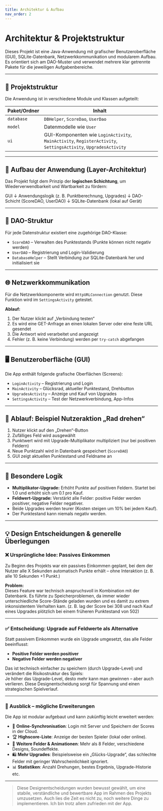 ```yaml
---
title: Architektur & Aufbau
nav_order: 2
---
```


# Architektur & Projektstruktur

Dieses Projekt ist eine Java-Anwendung mit grafischer Benutzeroberfläche (GUI), SQLite-Datenbank, Netzwerkkommunikation und modularem Aufbau. Es orientiert sich am DAO-Muster und verwendet mehrere klar getrennte Pakete für die jeweiligen Aufgabenbereiche.

---

## 📁 Projektstruktur

Die Anwendung ist in verschiedene Module und Klassen aufgeteilt:

| Paket/Ordner | Inhalt                                                                                                         |
|--------------|----------------------------------------------------------------------------------------------------------------|
| `database`   | `DBHelper`, `ScoreDao`, `UserDao`                                                                              |
| `model`      | Datenmodelle wie `User`                                                                                        |
| `ui`         | GUI-Komponenten wie `LoginActivity`, `MainActivity`, `RegisterActivity`, `SettingsActivity`, `UpgradesActivity` |

---

## 🧱 Aufbau der Anwendung (Layer-Architektur)

Das Projekt folgt dem Prinzip der **logischen Schichtung**, um Wiederverwendbarkeit und Wartbarkeit zu fördern:

GUI
↓
Anwendungslogik (z. B. Punktberechnung, Upgrades)
↓
DAO-Schicht (ScoreDAO, UserDAO)
↓
SQLite-Datenbank (lokal auf Gerät)


---

## 🧩 DAO-Struktur

Für jede Datenstruktur existiert eine zugehörige DAO-Klasse:

- `ScoreDAO` – Verwalten des Punktestands (Punkte können nicht negativ werden)
- `UserDAO` – Registrierung und Login-Validierung
- `DatabaseHelper` – Stellt Verbindung zur SQLite-Datenbank her und initialisiert sie

---

## 🌐 Netzwerkkommunikation

Für die Netzwerkkomponente wird `HttpURLConnection` genutzt. Diese Funktion wird im `SettingsActivity` getestet.

**Ablauf:**

1. Der Nutzer klickt auf „Verbindung testen“
2. Es wird eine GET-Anfrage an einen lokalen Server oder eine feste URL gesendet
3. Die Antwort wird verarbeitet und angezeigt
4. Fehler (z. B. keine Verbindung) werden per `try-catch` abgefangen

---

## 🖥️ Benutzeroberfläche (GUI)

Die App enthält folgende grafische Oberflächen (Screens):

- `LoginActivity` – Registrierung und Login
- `MainActivity` – Glücksrad, aktueller Punktestand, Drehbutton
- `UpgradesActivity` – Anzeige und Kauf von Upgrades
- `SettingsActivity` – Test der Netzwerkverbindung, App-Infos

---

## 🔁 Ablauf: Beispiel Nutzeraktion „Rad drehen“

1. Nutzer klickt auf den „Drehen“-Button
2. Zufälliges Feld wird ausgewählt
3. Punktwert wird mit Upgrade-Multiplikator multipliziert (nur bei positiven Feldern)
4. Neue Punktzahl wird in Datenbank gespeichert (`ScoreDAO`)
5. GUI zeigt aktuellen Punktestand und Feldname an

---

## 🧠 Besondere Logik

- **Multiplikator-Upgrade:** Erhöht Punkte auf positiven Feldern. Startet bei 1.0 und erhöht sich um 0.1 pro Kauf.
- **Feldwert-Upgrade:** Verstärkt alle Felder: positive Felder werden positiver, negative Felder negativer.
- Beide Upgrades werden teurer (Kosten steigen um 10% bei jedem Kauf).
- Der Punktestand kann niemals negativ werden.

---

## 💡 Design Entscheidungen & generelle Überlegungen

### ❌ Ursprüngliche Idee: Passives Einkommen

Zu Beginn des Projekts war ein passives Einkommen geplant, bei dem der Nutzer alle X Sekunden 
automatisch Punkte erhält – ohne Interaktion (z. B. alle 10 Sekunden +1 Punkt.)

**Problem:**  
Dieses Feature war technisch anspruchsvoll in Kombination mit der Datenbank. 
Es führte zu Speicherproblemen, da immer wieder unterschiedliche Score-Stände geladen
wurden und es damit zu extrem inkonsistentem Verhalten kam. (z. B. lag der Score bei 308 und nach Kauf eines
Upgrades plötzlich bei einem früheren Punktestand von 502)

---

### ✅ Entscheidung: Upgrade auf Feldwerte als Alternative

Statt passivem Einkommen wurde ein Upgrade umgesetzt, das alle Felder beeinflusst:

- **Positive Felder werden positiver**
- **Negative Felder werden negativer**

Das ist technisch einfacher zu speichern (durch Upgrade-Level) und verändert die Risikostruktur des Spiels:  
Je höher das Upgrade-Level, desto mehr kann man gewinnen – aber auch verlieren. Diese Designentscheidung 
sorgt für Spannung und einen strategischen Spielverlauf.

---

### 🔭 Ausblick – mögliche Erweiterungen

Die App ist modular aufgebaut und kann zukünftig leicht erweitert werden:

- 🔐 **Online-Synchronisation**: Login mit Server und Speichern der Scores in der Cloud.
- 🏆 **Highscore-Liste**: Anzeige der besten Spieler (lokal oder online).
- 🎨 **Weitere Felder & Animationen**: Mehr als 8 Felder, verschiedene Designs, Soundeffekte.
- 🛍️ **Mehr Upgrades**: Beispielsweise ein „Glücks-Upgrade“, das schlechte Felder mit geringer Wahrscheinlichkeit ignoriert.
- 📊 **Statistiken**: Anzahl Drehungen, bestes Ergebnis, Upgrade-Historie etc.

---

> Diese Designentscheidungen wurden bewusst gewählt, um eine stabile, verständliche 
> und bewertbare App im Rahmen des Projekts umzusetzen. Auch lies die Zeit es nicht zu, noch weitere Dinge zu
> implementieren. Ich bin trotz allem zufrieden mit der App.





